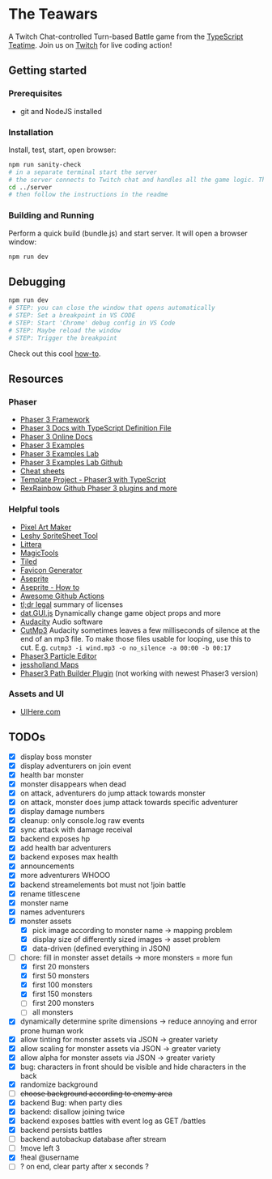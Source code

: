 # The Teawars

A Twitch Chat-controlled Turn-based Battle game from the [TypeScript Teatime](https://www.twitch.tv/typescriptteatime). Join us on [Twitch](https://www.twitch.tv/typescriptteatime) for live coding action!

## Getting started

### Prerequisites

- git and NodeJS installed

### Installation

Install, test, start, open browser:

```bash
npm run sanity-check
# in a separate terminal start the server
# the server connects to Twitch chat and handles all the game logic. This frontend only renders.
cd ../server
# then follow the instructions in the readme
```

### Building and Running

Perform a quick build (bundle.js) and start server. It will open a browser window:

```bash
npm run dev
```

## Debugging

```bash
npm run dev
# STEP: you can close the window that opens automatically
# STEP: Set a breakpoint in VS CODE
# STEP: Start 'Chrome' debug config in VS Code
# STEP: Maybe reload the window
# STEP: Trigger the breakpoint
```

Check out this cool [how-to](https://github.com/samme/phaser3-faq/wiki#how-do-i-fixdebug-my-game).

## Resources

### Phaser

- [Phaser 3 Framework](https://github.com/photonstorm/phaser)
- [Phaser 3 Docs with TypeScript Definition File](https://github.com/photonstorm/phaser3-docs)
- [Phaser 3 Online Docs](https://photonstorm.github.io/phaser3-docs/index.html)
- [Phaser 3 Examples](https://phaser.io/examples/v3)
- [Phaser 3 Examples Lab](https://labs.phaser.io/)
- [Phaser 3 Examples Lab Github](https://github.com/photonstorm/phaser3-examples)
- [Cheat sheets](https://github.com/digitsensitive/phaser3-typescript/blob/master/cheatsheets)
- [Template Project - Phaser3 with TypeScript](https://github.com/digitsensitive/phaser3-typescript)
- [RexRainbow Github Phaser 3 plugins and more](https://github.com/rexrainbow/phaser3-rex-notes/tree/master/plugins)

### Helpful tools

- [Pixel Art Maker](http://pixelartmaker.com/)
- [Leshy SpriteSheet Tool](https://www.leshylabs.com/apps/sstool)
- [Littera](http://kvazars.com/littera)
- [MagicTools](https://github.com/ellisonleao/magictools)
- [Tiled](https://www.mapeditor.org)
- [Favicon Generator](https://favicon.io/favicon-generator/)
- [Aseprite](https://www.aseprite.org/)
- [Aseprite - How to](https://www.youtube.com/watch?v=Md6W79jtLJM)
- [Awesome Github Actions](https://github.com/sdras/awesome-actions)
- [tl;dr legal](https://tldrlegal.com/) summary of licenses
- [dat.GUI.js](https://github.com/dataarts/dat.gui) Dynamically change game object props and more
- [Audacity](https://www.audacityteam.org/) Audio software
- [CutMp3](http://manpages.ubuntu.com/manpages/bionic/man1/cutmp3.1.html) Audacity sometimes leaves a few milliseconds of silence at the end of an mp3 file. To make those files usable for looping, use this to cut. E.g. `cutmp3 -i wind.mp3 -o no_silence -a 00:00 -b 00:17`
- [Phaser3 Particle Editor](https://koreezgames.github.io/phaser3-particle-editor/)
- [jessholland Maps](https://jessholland.artstation.com/projects/ovArq)
- [Phaser3 Path Builder Plugin](https://github.com/samid737/phaser3-plugin-pathbuilder) (not working with newest Phaser3 version)

### Assets and UI

- [UIHere.com](https://www.uihere.com/free-cliparts/user-interface-design-game-game-ui-buttons-gold-coins-online-1035811)

## TODOs

- [x] display boss monster
- [x] display adventurers on join event
- [x] health bar monster
- [x] monster disappears when dead
- [x] on attack, adventurers do jump attack towards monster
- [x] on attack, monster does jump attack towards specific adventurer
- [x] display damage numbers
- [x] cleanup: only console.log raw events
- [x] sync attack with damage receival
- [x] backend exposes hp
- [x] add health bar adventurers
- [x] backend exposes max health
- [x] announcements
- [x] more adventurers WHOOO
- [x] backend streamelements bot must not !join battle
- [x] rename titlescene
- [x] monster name
- [x] names adventurers
- [x] monster assets
  - [x] pick image according to monster name -> mapping problem
  - [x] display size of differently sized images -> asset problem
  - [x] data-driven (defined everything in JSON)
- [ ] chore: fill in monster asset details -> more monsters = more fun
  - [x] first 20 monsters
  - [x] first 50 monsters
  - [x] first 100 monsters
  - [x] first 150 monsters
  - [ ] first 200 monsters
  - [ ] all monsters
- [x] dynamically determine sprite dimensions -> reduce annoying and error prone human work
- [x] allow tinting for monster assets via JSON -> greater variety
- [x] allow scaling for monster assets via JSON -> greater variety
- [x] allow alpha for monster assets via JSON -> greater variety
- [x] bug: characters in front should be visible and hide characters in the back
- [x] randomize background
- [ ] ~~choose background according to enemy area~~
- [x] backend Bug: when party dies
- [x] backend: disallow joining twice
- [x] backend exposes battles with event log as GET /battles
- [x] backend persists battles
- [ ] backend autobackup database after stream
- [ ] !move left 3
- [x] !heal @username
- [ ] ? on end, clear party after x seconds ?

